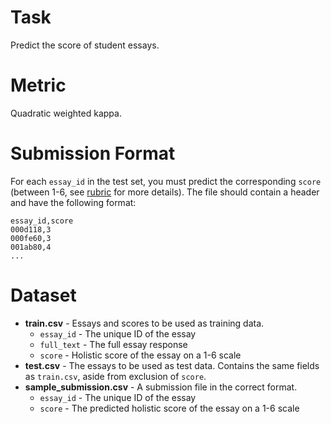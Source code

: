 # Task

Predict the score of student essays.

# Metric

Quadratic weighted kappa.

# Submission Format

For each `essay_id` in the test set, you must predict the corresponding `score` (between 1-6, see [rubric](https://storage.googleapis.com/kaggle-forum-message-attachments/2733927/20538/Rubric_%20Holistic%20Essay%20Scoring.pdf) for more details). The file should contain a header and have the following format:

```
essay_id,score
000d118,3
000fe60,3
001ab80,4
...
```

# Dataset

- **train.csv** - Essays and scores to be used as training data.
    - `essay_id` - The unique ID of the essay
    - `full_text` - The full essay response
    - `score` - Holistic score of the essay on a 1-6 scale
- **test.csv** - The essays to be used as test data. Contains the same fields as `train.csv`, aside from exclusion of `score`.
- **sample_submission.csv** - A submission file in the correct format.
    - `essay_id` - The unique ID of the essay
    - `score` - The predicted holistic score of the essay on a 1-6 scale
